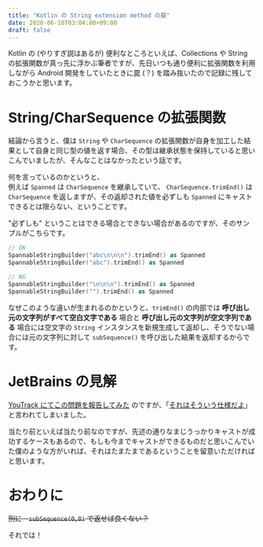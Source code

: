 ```yaml
---
title: "Kotlin の String extension method の罠"
date: 2020-06-10T03:04:00+09:00
draft: false
---
```


Kotlin の (やりすぎ説はあるが) 便利なところといえば、Collections や String の拡張関数が真っ先に浮かぶ筆者ですが、先日いつも通り便利に拡張関数を利用しながら Android 開発をしていたときに罠 (？) を踏み抜いたので記録に残しておこうかと思います。

# String/CharSequence の拡張関数

結論から言うと、僕は `String` や `CharSequence` の拡張関数が自身を加工した結果として自身と同じ型の値を返す場合、その型は継承状態を保持していると思いこんでいましたが、そんなことはなかったという話です。

何を言っているのかというと、  
例えば `Spanned` は `CharSequence` を継承していて、 `CharSequence.trimEnd()` は `CharSequence` を返しますが、その返却された値を必ずしも `Spanned` にキャストできるとは限らない、ということです。

"必ずしも" ということはできる場合とできない場合があるのですが、そのサンプルがこちらです。

```kt
// OK
SpannableStringBuilder("abc\n\n\n").trimEnd() as Spanned
SpannableStringBuilder("abc").trimEnd() as Spanned
```

```kt
// NG
SpannableStringBuilder("\n\n\n").trimEnd() as Spanned
SpannableStringBuilder("").trimEnd() as Spanned
```

なぜこのような違いが生まれるのかというと、`trimEnd()` の内部では **呼び出し元の文字列がすべて空白文字である** 場合と **呼び出し元の文字列が空文字列である** 場合には空文字の `String` インスタンスを新規生成して返却し、そうでない場合には元の文字列に対して `subSequence()` を呼び出した結果を返却するからです。

# JetBrains の見解

[YouTrack にてこの問題を報告してみた](https://youtrack.jetbrains.com/issue/KT-39370) のですが、「[それはそういう仕様だよ](https://youtrack.jetbrains.com/issue/KT-39370#focus=streamItem-27-4179513.0-0)」と言われてしまいました。

当たり前といえば当たり前なのですが、先述の通りなまじうっかりキャストが成功するケースもあるので、もしも今までキャストができるものだと思いこんでいた僕のような方がいれば、それはたまたまであるということを留意いただければと思います。

# おわりに

~~別に　`subSequence(0,0)` で返せば良くない？~~

それでは！
